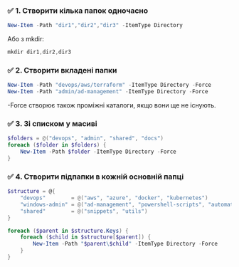 ### ✅ 1. Створити кілька папок одночасно
```powershell
New-Item -Path "dir1","dir2","dir3" -ItemType Directory
```

Або з mkdir:

```powershell
mkdir dir1,dir2,dir3
```

### ✅ 2. Створити вкладені папки
```powershell
New-Item -Path "devops/aws/terraform" -ItemType Directory -Force
New-Item -Path "admin/ad-management" -ItemType Directory -Force
```
-Force створює також проміжні каталоги, якщо вони ще не існують.

### ✅ 3. Зі списком у масиві
```powershell
$folders = @("devops", "admin", "shared", "docs")
foreach ($folder in $folders) {
    New-Item -Path $folder -ItemType Directory -Force
}
```

### ✅ 4. Створити підпапки в кожній основній папці
```powershell
$structure = @{
    "devops"        = @("aws", "azure", "docker", "kubernetes")
    "windows-admin" = @("ad-management", "powershell-scripts", "automation")
    "shared"        = @("snippets", "utils")
}

foreach ($parent in $structure.Keys) {
    foreach ($child in $structure[$parent]) {
        New-Item -Path "$parent\$child" -ItemType Directory -Force
    }
}
```
